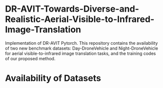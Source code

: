 # DR-AVIT-Towards-Diverse-and-Realistic-Aerial-Visible-to-Infrared-Image-Translation
Implementation of  DR-AVIT Pytorch.
This repository contains the availability of two new benchmark datasets: Day-DroneVehicle and Night-DroneVehicle for aerial visible-to-infrared image translation tasks, and the training codes of our proposed method.
# Availability of Datasets
